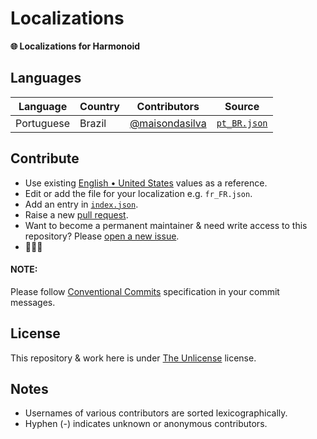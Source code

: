 # Localizations

**🌐 Localizations for Harmonoid**

## Languages

| Language | Country | Contributors | Source |
| -------- | ------- | ------------ | ------ |
|Portuguese|Brazil| [@maisondasilva](https://github.com/maisondasilva) | [`pt_BR.json`](./translations/pt_BR.json) |

## Contribute

- Use existing [English • United States](./localizations/en_US.json) values as a reference.
- Edit or add the file for your localization e.g. `fr_FR.json`.
- Add an entry in [`index.json`](./index.json).
- Raise a new [pull request](https://github.com/harmonoid/localizations/pulls).
- Want to become a permanent maintainer & need write access to this repository? Please [open a new issue](https://github.com/harmonoid/localizations/issues/new).
- 🎉🎉🎉

#### NOTE:

Please follow [Conventional Commits](https://www.conventionalcommits.org/en/v1.0.0/#summary) specification in your commit messages.

## License

This repository & work here is under [The Unlicense](https://unlicense.org/) license.

## Notes

- Usernames of various contributors are sorted lexicographically.
- Hyphen (-) indicates unknown or anonymous contributors.

